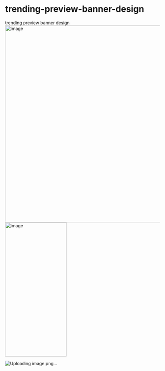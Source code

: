 # trending-preview-banner-design
trending preview banner design
<img width="1366" height="641" alt="image" src="https://github.com/user-attachments/assets/26c19cf9-0e14-42d0-b7de-765cb93da4ae" />
<img width="200" height="436" alt="image" src="https://github.com/user-attachments/assets/e4531d92-8d8c-402f-858e-46ff5e069a79" />

![Uploading image.png…]()
